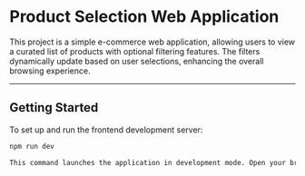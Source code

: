 # Product Selection Web Application

This project is a simple e-commerce web application, allowing users to view a curated list of products with optional filtering features. The filters dynamically update based on user selections, enhancing the overall browsing experience.

---

## Getting Started

To set up and run the frontend development server:

```bash
npm run dev

This command launches the application in development mode. Open your browser and navigate to the specified local server (usually http://localhost:3000) to view and interact with the application.
